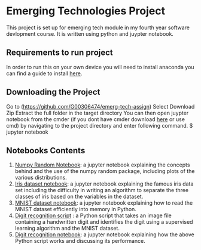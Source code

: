 # Emerging Technologies Project
This project is set up for emerging tech module in my fourth year software devlopment course. It is written using python and juypter notebook.
## Requirements to run project
In order to run this on your own device you will need to install anaconda you can find a guide to install [here](https://conda.io/docs/user-guide/install/windows.html). 

## Downloading the Project
Go to (https://github.com/G00306474/emerg-tech-assign)
Select Download Zip
Extract the full folder in the target directory
You can then open juypter notebook from the cmder (if you dont have cmder download [here](http://cmder.net/) or use cmd) by navigating to the project directory and enter following command.
$ jupyter notebook

## Notebooks Contents 
1. [Numpy Random Notebook](https://github.com/G00306474/emerg-tech-assign/blob/master/Numpy.ipynb): a jupyter notebook explaining the concepts
behind and the use of the numpy random package, including plots
of the various distributions.
2. [Iris dataset notebook](https://github.com/G00306474/emerg-tech-assign/blob/master/Iris%20dataset%20notebook.ipynb): a jupyter notebook explaining the famous
iris data set including the difficulty in writing an algorithm to separate
the three classes of iris based on the variables in the dataset.
3. [MNIST dataset notebook](https://github.com/G00306474/emerg-tech-assign/blob/master/MNIST%20dataset%20notebook.ipynb): a jupyter notebook explaining how to
read the MNIST dataset efficiently into memory in Python.
4. [Digit recognition script](https://github.com/G00306474/emerg-tech-assign/blob/master/digitRecScript.py) : a Python script that takes an image file
containing a handwritten digit and identifies the digit using a supervised
learning algorithm and the MNIST dataset.
5. [Digit recognition notebook](https://github.com/G00306474/emerg-tech-assign/blob/master/Digit%20recognition%20notebook.ipynb): a jupyter notebook explaining how the
above Python script works and discussing its performance.


